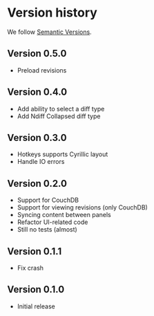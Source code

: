 # Version history

We follow [Semantic Versions](https://semver.org/).

## Version 0.5.0

- Preload revisions

## Version 0.4.0

- Add ability to select a diff type
- Add Ndiff Collapsed diff type

## Version 0.3.0

- Hotkeys supports Cyrillic layout
- Handle IO errors

## Version 0.2.0

- Support for CouchDB
- Support for viewing revisions (only CouchDB)
- Syncing content between panels
- Refactor UI-related code
- Still no tests (almost)

## Version 0.1.1

- Fix crash

## Version 0.1.0

- Initial release
